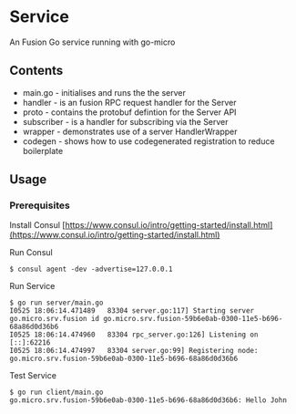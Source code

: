 # Service

An Fusion Go service running with go-micro

## Contents

- main.go - initialises and runs the the server
- handler - is an fusion RPC request handler for the Server
- proto - contains the protobuf defintion for the Server API
- subscriber - is a handler for subscribing via the Server
- wrapper - demonstrates use of a server HandlerWrapper
- codegen - shows how to use codegenerated registration to reduce boilerplate

## Usage

### Prerequisites

Install Consul
[https://www.consul.io/intro/getting-started/install.html](https://www.consul.io/intro/getting-started/install.html)

Run Consul
```
$ consul agent -dev -advertise=127.0.0.1
```

Run Service
```
$ go run server/main.go
I0525 18:06:14.471489   83304 server.go:117] Starting server go.micro.srv.fusion id go.micro.srv.fusion-59b6e0ab-0300-11e5-b696-68a86d0d36b6
I0525 18:06:14.474960   83304 rpc_server.go:126] Listening on [::]:62216
I0525 18:06:14.474997   83304 server.go:99] Registering node: go.micro.srv.fusion-59b6e0ab-0300-11e5-b696-68a86d0d36b6
```

Test Service
```
$ go run client/main.go
go.micro.srv.fusion-59b6e0ab-0300-11e5-b696-68a86d0d36b6: Hello John
```
